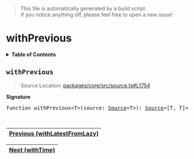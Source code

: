 > This file is automatically generated by a build script.<br>If you notice anything off, please feel free to open a new issue!

# withPrevious

<details><summary><b>Table of Contents</b></summary><br>

1. [<code>withPrevious</code>](#withPrevious)</details>

## <a name="withPrevious"></a><code>withPrevious</code>

> Source Location: [packages\/core\/src\/source.ts#L1754](..\/..\/packages\/core\/src\/source.ts#L1754)

<b>Signature</b>

<pre>function withPrevious&lt;T&gt;(source: <a href="../01-api-basics/03-Source.md#Source-Interface">Source</a>&lt;T&gt;): <a href="../01-api-basics/03-Source.md#Source-Interface">Source</a>&lt;[T, T]&gt;</pre><br>

| [Previous \(withLatestFromLazy\)](099-withLatestFromLazy.md#readme) |
| --- |

<div align="right">

| [Next \(withTime\)](101-withTime.md#readme) |
| --- |
</div>
